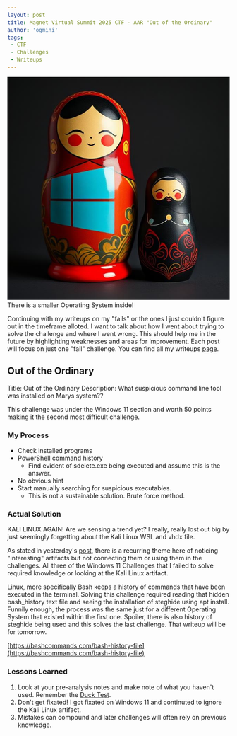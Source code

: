 ```yaml
---
layout: post
title: Magnet Virtual Summit 2025 CTF - AAR "Out of the Ordinary"
author: 'ogmini'
tags:
 - CTF
 - Challenges
 - Writeups
---
```


![Nesting Dolls](/images/memes/nesting.jpg)
There is a smaller Operating System inside!

Continuing with my writeups on my "fails" or the ones I just couldn't figure out in the timeframe alloted. I want to talk about how I went about trying to solve the challenge and where I went wrong. This should help me in the future by highlighting weaknesses and areas for improvement. Each post will focus on just one "fail" challenge. You can find all my writeups [page](https://ogmini.github.io/ctf).

## Out of the Ordinary

Title: Out of the Ordinary
Description: What suspicious command line tool was installed on Marys system??

This challenge was under the Windows 11 section and worth 50 points making it the second most difficult challenge.

### My Process

- Check installed programs
- PowerShell command history
  - Find evident of sdelete.exe being executed and assume this is the answer.
- No obvious hint
- Start manually searching for suspicious executables.
  - This is not a sustainable solution. Brute force method.

### Actual Solution

KALI LINUX AGAIN! Are we sensing a trend yet? I really, really lost out big by just seemingly forgetting about the Kali Linux WSL and vhdx file.

As stated in yesterday's [post](https://ogmini.github.io/2025/02/24/AAR-A-Shadow-of-the-Real-Thing.html), there is a recurring theme here of noticing "interesting" artifacts but not connecting them or using them in the challenges. All three of the Windows 11 Challenges that I failed to solve required knowledge or looking at the Kali Linux artifact.

Linux, more specifically Bash keeps a history of commands that have been executed in the terminal. Solving this challenge required reading that hidden bash_history text file and seeing the installation of steghide using apt install. Funnily enough, the process was the same just for a different Operating System that existed within the first one. Spoiler, there is also history of steghide being used and this solves the last challenge. That writeup will be for tomorrow.

[https://bashcommands.com/bash-history-file](https://bashcommands.com/bash-history-file)

### Lessons Learned

1. Look at your pre-analysis notes and make note of what you haven't used. Remember the [Duck Test](https://en.wikipedia.org/wiki/Duck_test).
2. Don't get fixated! I got fixated on Windows 11 and continuted to ignore the Kali Linux artifact.
3. Mistakes can compound and later challenges will often rely on previous knowledge.
